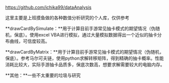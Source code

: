 https://github.com/ichika99/dataAnalysis

这里主要是上班摸鱼做的各种数值分析研究的个人库，仅供参考

**drawCardBySimulate：**用于计算目前手游常见抽卡模式的期望情况（伪随机，保底）。使用excel VBA进行模拟，通过大量模拟数据得出一个近似的抽卡分布曲线，可信度较高。

**drawCardByMatrix：**用于计算目前手游常见抽卡模式的期望情况（伪随机，保底）。参考马尔可夫链，使用python求解转移矩阵，得到精确的抽卡概率。性能消耗比较大，实际手游抽卡品质多，保底次数高，想要求解需要较大的电脑内存。

**其他：**一些不太重要的垃圾与研究
